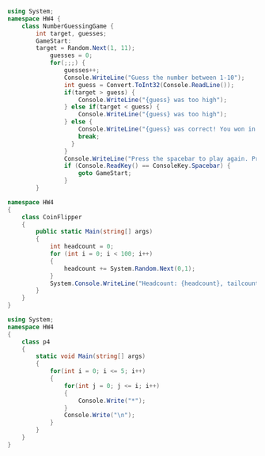 ﻿```cs
using System;
namespace HW4 {
    class NumberGuessingGame {
        int target, guesses;
        GameStart:
        target = Random.Next(1, 11);
            guesses = 0;
            for(;;;) {
                guesses++;
                Console.WriteLine("Guess the number between 1-10");
                int guess = Convert.ToInt32(Console.ReadLine());
                if(target > guess) {
                    Console.WriteLine("{guess} was too high");
                } else if(target < guess) {
                    Console.WriteLine("{guess} was too high");
                } else {
                    Console.WriteLine("{guess} was correct! You won in {guesses} guesses!");
                    break;
                  }
                }
                Console.WriteLine("Press the spacebar to play again. Press anything else to exit.");
                if (Console.ReadKey() == ConsoleKey.Spacebar) {
                    goto GameStart;
                }
        }
```
```cs
namespace HW4
{
    class CoinFlipper
    {
        public static Main(string[] args)
        { 
            int headcount = 0;
            for (int i = 0; i < 100; i++)
            {
                headcount += System.Random.Next(0,1);
            }
            System.Console.WriteLine("Headcount: {headcount}, tailcount: {100-headcount}");
        }
    }
}
```
```cs
using System;
namespace HW4
{
    class p4
    {
        static void Main(string[] args)
        {
            for(int i = 0; i <= 5; i++)
            {
                for(int j = 0; j <= i; i++)
                {
                    Console.Write("*");
                }
                Console.Write("\n");
            }
        }
    }
}
```